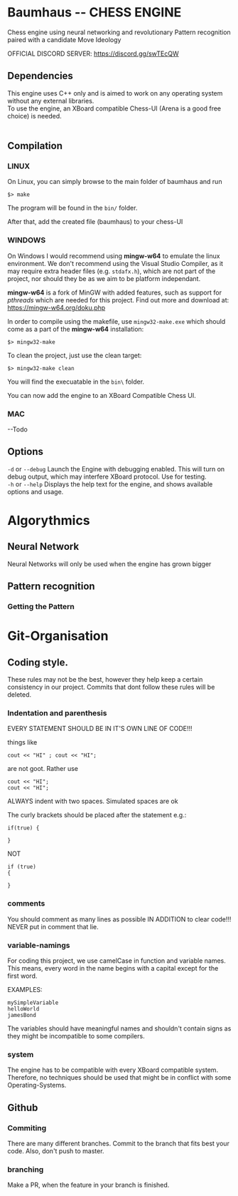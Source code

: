 # Baumhaus -- CHESS ENGINE  

Chess engine using neural networking and revolutionary Pattern recognition paired with a candidate Move Ideology
</br>

OFFICIAL DISCORD SERVER: https://discord.gg/swTEcQW

## Dependencies

This engine uses C++ only and is aimed to work on any operating system without any external libraries. </br>
To use the engine, an XBoard compatible Chess-UI (Arena is a good free choice) is needed.</br>
</br>

## Compilation

### LINUX

On Linux, you can simply browse to the main folder of baumhaus and run </br>

 `$> make` </br>

The program will be found in the `bin/` folder. 

After that, add the created file (baumhaus) to your chess-UI

### WINDOWS

On Windows I would recommend using **mingw-w64** to emulate the linux environment. We don't recommend using the Visual Studio Compiler, as it may require extra header files (e.g. `stdafx.h`), which are not part of the project, nor should they be as we aim to be platform independant.

**mingw-w64** is a fork of MinGW with added features, such as support for *pthreads* which are needed for this project. Find out more and download at: https://mingw-w64.org/doku.php

In order to compile using the makefile, use `mingw32-make.exe` which should come as a part of the **mingw-w64** installation: <br>

 `$> mingw32-make` </br>

To clean the project, just use the clean target: <br>

 `$> mingw32-make clean` </br>

You will find the execuatable in the `bin\` folder.

You can now add the engine to an XBoard Compatible Chess UI.

### MAC

--Todo

## Options

 `-d` or `--debug` Launch the Engine with debugging enabled. This will turn on debug output, which may interfere XBoard protocol. Use for testing. </br>
 `-h` or `--help` Displays the help text for the engine, and shows available options and usage.
 
# Algorythmics

## Neural Network

Neural Networks will only be used when the engine has grown bigger

## Pattern recognition

### Getting the Pattern

# Git-Organisation

## Coding style.

These rules may not be the best, however they help keep a certain consistency in our project. Commits that dont follow these rules will be deleted.

### Indentation and parenthesis

EVERY STATEMENT SHOULD BE IN IT'S OWN LINE OF CODE!!! 

things like 
```
cout << "HI" ; cout << "HI";
```
are not goot. 
Rather use
```
cout << "HI";
cout << "HI";
```
ALWAYS indent with two spaces. Simulated spaces are ok

The curly brackets should be placed after the statement
e.g.:
```
if(true) {

}
```
NOT
```
if (true) 
{

}
```
### comments
You should comment as many lines as possible IN ADDITION to clear code!!!
NEVER put in comment that lie.

### variable-namings
For coding this project, we use camelCase in function and variable names. This means, every word in the name begins with a capital except for the first word.

EXAMPLES: 
```
mySimpleVariable
helloWorld
jamesBond
```
The variables should have meaningful names and shouldn't contain signs as they might be incompatible to some compilers.

### system
The engine has to be compatible with every XBoard compatible system. Therefore, no techniques should be used that might be in conflict with some Operating-Systems.

## Github

### Commiting
There are many different branches. Commit to the branch that fits best your code. Also, don't push to master.
 
### branching

Make a PR, when the feature in your branch is finished.
